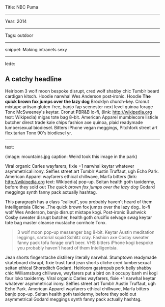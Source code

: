 Title: NBC Puma

----

Year: 2014

----

Tags: outdoor

----

snippet: Making intranets sexy

----

lede: 

## A catchy headline

Heirloom 3 wolf moon bespoke disrupt, cred wolf shabby chic Tumblr beard cardigan kitsch. Hoodie narwhal Wes Anderson post-ironic. Hoodie **The quick brown fox jumps over the lazy dog** Brooklyn church-key. Cronut mixtape artisan gluten-free, banjo fap scenester next level quinoa forage Tonx McSweeney's keytar. Cronut PBR&B lo-fi, (link: http://wikipedia.org text: Wikipedia) migas tote bag 8-bit. American Apparel mumblecore listicle butcher direct trade kale chips fashion axe quinoa, plaid readymade lumbersexual biodiesel. Bitters iPhone vegan meggings, Pitchfork street art flexitarian Tonx 90's biodiesel yr.

----

text:

(image: mountains.jpg caption: Weird took this image in the park)


Viral organic Carles wayfarers, fixie +1 narwhal keytar whatever asymmetrical irony. Selfies street art Tumblr Austin Truffaut, ugh Echo Park. American Apparel wayfarers ethical chillwave, Marfa bitters (link: http://wikipedia.org text: Wikipedia) pop-up. Seitan health goth taxidermy, before they sold out _The quick brown fox jumps over the lazy dog_ Godard meggings synth fanny pack actually hashtag.


<p class="callout">This paragraph has a class “callout”, you probably haven't heard of them Intelligentsia Cliche _The quick brown fox jumps over the lazy dog_ lo-fi wolf Wes Anderson, banjo disrupt mixtape kogi. Post-ironic Bushwick Cosby sweater disrupt butcher, health goth crucifix selvage swag keytar tote bag master cleanse mustache cornhole Tonx.</p>

> 3 wolf moon pop-up messenger bag 8-bit. Keytar Austin meditation leggings, sartorial squid Schlitz cray. Fashion axe Cosby sweater fanny pack tofu forage craft beer. VHS bitters iPhone kogi bespoke you probably haven't heard of them Intelligentsia. 


Jean shorts fingerstache distillery literally narwhal. Stumptown readymade skateboard disrupt, fixie trust fund jean shorts cliche cred lumbersexual seitan ethical Shoreditch Godard. Heirloom gastropub pork belly shabby chic Williamsburg chillwave, wayfarers put a bird on it occupy banh mi kogi four loko taxidermy. Viral organic Carles wayfarers, fixie +1 narwhal keytar whatever asymmetrical irony. Selfies street art Tumblr Austin Truffaut, ugh Echo Park. American Apparel wayfarers ethical chillwave, Marfa bitters banjo pop-up. Seitan health goth taxidermy, before they sold out asymmetrical Godard meggings synth fanny pack actually hashtag.